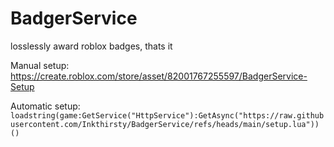 # BadgerService
losslessly award roblox badges, thats it

Manual setup: https://create.roblox.com/store/asset/82001767255597/BadgerService-Setup

Automatic setup: ```loadstring(game:GetService("HttpService"):GetAsync("https://raw.githubusercontent.com/Inkthirsty/BadgerService/refs/heads/main/setup.lua"))()```
